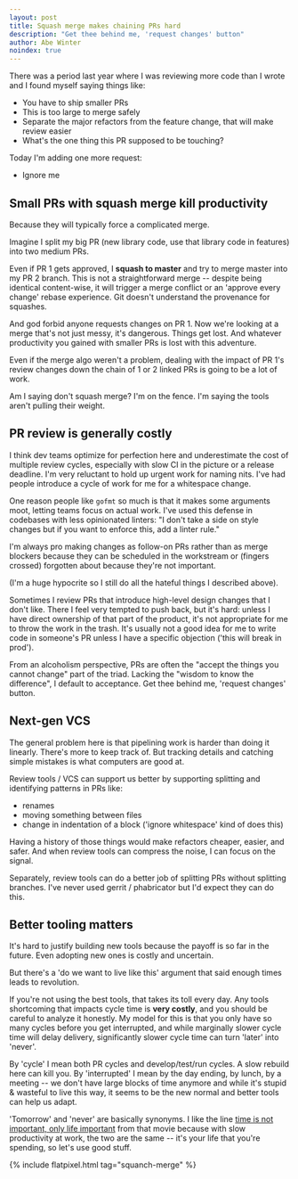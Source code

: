 ```yaml
---
layout: post
title: Squash merge makes chaining PRs hard
description: "Get thee behind me, 'request changes' button"
author: Abe Winter
noindex: true
---
```


There was a period last year where I was reviewing more code than I wrote and I found myself saying things like:

* You have to ship smaller PRs
* This is too large to merge safely
* Separate the major refactors from the feature change, that will make review easier
* What's the one thing this PR supposed to be touching?

Today I'm adding one more request:

* Ignore me

## Small PRs with squash merge kill productivity

Because they will typically force a complicated merge.

Imagine I split my big PR (new library code, use that library code in features) into two medium PRs.

Even if PR 1 gets approved, I **squash to master** and try to merge master into my PR 2 branch. This is not a straightforward merge -- despite being identical content-wise, it will trigger a merge conflict or an 'approve every change' rebase experience. Git doesn't understand the provenance for squashes.

And god forbid anyone requests changes on PR 1. Now we're looking at a merge that's not just messy, it's dangerous. Things get lost. And whatever productivity you gained with smaller PRs is lost with this adventure.

Even if the merge algo weren't a problem, dealing with the impact of PR 1's review changes down the chain of 1 or 2 linked PRs is going to be a lot of work.

Am I saying don't squash merge? I'm on the fence. I'm saying the tools aren't pulling their weight.

## PR review is generally costly

I think dev teams optimize for perfection here and underestimate the cost of multiple review cycles, especially with slow CI in the picture or a release deadline. I'm very reluctant to hold up urgent work for naming nits. I've had people introduce a cycle of work for me for a whitespace change.

One reason people like `gofmt` so much is that it makes some arguments moot, letting teams focus on actual work. I've used this defense in codebases with less opinionated linters: "I don't take a side on style changes but if you want to enforce this, add a linter rule."

I'm always pro making changes as follow-on PRs rather than as merge blockers because they can be scheduled in the workstream or (fingers crossed) forgotten about because they're not important.

(I'm a huge hypocrite so I still do all the hateful things I described above).

Sometimes I review PRs that introduce high-level design changes that I don't like. There I feel very tempted to push back, but it's hard: unless I have direct ownership of that part of the product, it's not appropriate for me to throw the work in the trash. It's usually not a good idea for me to write code in someone's PR unless I have a specific objection ('this will break in prod').

From an alcoholism perspective, PRs are often the "accept the things you cannot change" part of the triad. Lacking the "wisdom to know the difference", I default to acceptance. Get thee behind me, 'request changes' button.

## Next-gen VCS

The general problem here is that pipelining work is harder than doing it linearly. There's more to keep track of. But tracking details and catching simple mistakes is what computers are good at.

Review tools / VCS can support us better by supporting splitting and identifying patterns in PRs like:

* renames
* moving something between files
* change in indentation of a block ('ignore whitespace' kind of does this)

Having a history of those things would make refactors cheaper, easier, and safer. And when review tools can compress the noise, I can focus on the signal.

Separately, review tools can do a better job of splitting PRs without splitting branches. I've never used gerrit / phabricator but I'd expect they can do this.

## Better tooling matters

It's hard to justify building new tools because the payoff is so far in the future. Even adopting new ones is costly and uncertain.

But there's a 'do we want to live like this' argument that said enough times leads to revolution.

If you're not using the best tools, that takes its toll every day. Any tools shortcoming that impacts cycle time is **very costly**, and you should be careful to analyze it honestly. My model for this is that you only have so many cycles before you get interrupted, and while marginally slower cycle time will delay delivery, significantly slower cycle time can turn 'later' into 'never'.

By 'cycle' I mean both PR cycles and develop/test/run cycles. A slow rebuild here can kill you. By 'interrupted' I mean by the day ending, by lunch, by a meeting -- we don't have large blocks of time anymore and while it's stupid & wasteful to live this way, it seems to be the new normal and better tools can help us adapt.

'Tomorrow' and 'never' are basically synonyms. I like the line [time is not important, only life important](https://www.youtube.com/watch?v=DrB9ciZTxyo) from that movie because with slow productivity at work, the two are the same -- it's your life that you're spending, so let's use good stuff.

{% include flatpixel.html tag="squanch-merge" %}
